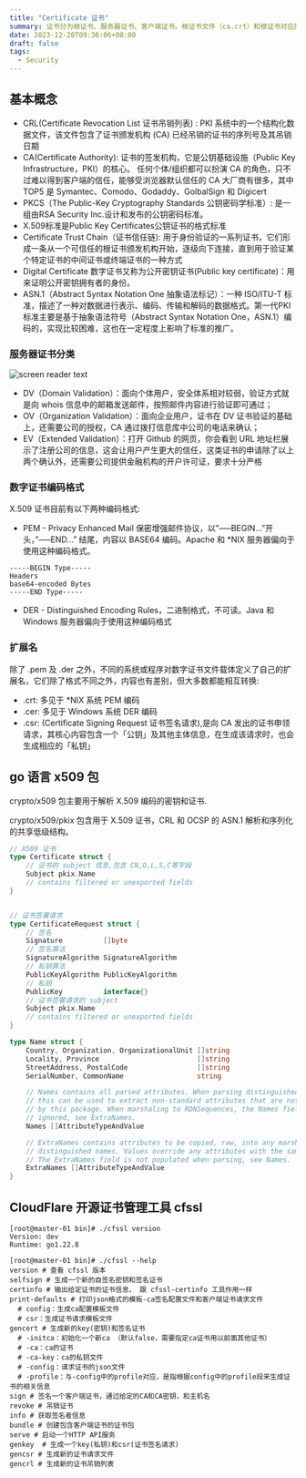 ```yaml
---
title: "Certificate 证书"
summary: 证书分为根证书、服务器证书、客户端证书。根证书文件（ca.crt）和根证书对应的私钥文件（ca.key）由 CA（证书授权中心，国际认可）生成和保管。那么服务器如何获得证书呢？向 CA 申请！
date: 2023-12-20T09:36:06+08:00
draft: false
tags:
  - Security
---
```



## 基本概念

- CRL(Certificate Revocation List 证书吊销列表) : PKI 系统中的一个结构化数据文件，该文件包含了证书颁发机构 (CA) 已经吊销的证书的序列号及其吊销日期
- CA(Certificate Authority): 证书的签发机构，它是公钥基础设施（Public Key Infrastructure，PKI）的核心。
  任何个体/组织都可以扮演 CA 的角色，只不过难以得到客户端的信任，能够受浏览器默认信任的 CA 大厂商有很多，其中 TOP5 是 Symantec、Comodo、Godaddy、GolbalSign 和 Digicert
- PKCS（The Public-Key Cryptography Standards 公钥密码学标准）: 是一组由RSA Security Inc.设计和发布的公钥密码标准。
- X.509标准是Public Key Certificates公钥证书的格式标准
- Certificate Trust Chain（证书信任链): 用于身份验证的一系列证书，它们形成一条从一个可信任的根证书颁发机构开始，逐级向下连接，直到用于验证某个特定证书的中间证书或终端证书的一种方式
- Digital Certificate 数字证书又称为公开密钥证书(Public key certificate)：用来证明公开密钥拥有者的身份。
- ASN.1（Abstract Syntax Notation One 抽象语法标记）：一种 ISO/ITU-T 标准，描述了一种对数据进行表示、编码、传输和解码的数据格式。第一代PKI标准主要是基于抽象语法符号（Abstract Syntax Notation One，ASN.1）编码的，实现比较困难，这也在一定程度上影响了标准的推广。


### 服务器证书分类
![screen reader text](server_cer.png "服务器证书分类")

- DV（Domain Validation）：面向个体用户，安全体系相对较弱，验证方式就是向 whois 信息中的邮箱发送邮件，按照邮件内容进行验证即可通过；
- OV（Organization Validation）：面向企业用户，证书在 DV 证书验证的基础上，还需要公司的授权，CA 通过拨打信息库中公司的电话来确认；
- EV（Extended Validation）：打开 Github 的网页，你会看到 URL 地址栏展示了注册公司的信息，这会让用户产生更大的信任，这类证书的申请除了以上两个确认外，还需要公司提供金融机构的开户许可证，要求十分严格



### 数字证书编码格式
X.509 证书目前有以下两种编码格式:

- PEM - Privacy Enhanced Mail 保密增强邮件协议，以”—–BEGIN…”开头，”—–END…” 结尾，内容以 BASE64 编码。Apache 和 *NIX 服务器偏向于使用这种编码格式。
```text
-----BEGIN Type-----
Headers
base64-encoded Bytes
-----END Type-----
```

- DER - Distinguished Encoding Rules，二进制格式，不可读。Java 和 Windows 服务器偏向于使用这种编码格式

### 扩展名

除了 .pem 及 .der 之外，不同的系统或程序对数字证书文件载体定义了自己的扩展名，它们除了格式不同之外，内容也有差别，但大多数都能相互转换:

- .crt: 多见于 *NIX 系统 PEM 编码
- .cer: 多见于 Windows 系统 DER 编码
- .csr: (Certificate Signing Request 证书签名请求),是向 CA 发出的证书申领请求，其核心内容包含一个「公钥」及其他主体信息，在生成该请求时，也会生成相应的「私钥」



## go 语言  x509 包
crypto/x509 包主要用于解析 X.509 编码的密钥和证书.

crypto/x509/pkix 包含用于 X.509 证书，CRL 和 OCSP 的 ASN.1 解析和序列化的共享低级结构。

```go
// X509 证书
type Certificate struct {
    // 证书的 subject 信息,包含 CN,O,L,S,C等字段
    Subject pkix.Name
    // contains filtered or unexported fields
}


// 证书签署请求
type CertificateRequest struct {
    // 签名
    Signature          []byte
    // 签名算法
    SignatureAlgorithm SignatureAlgorithm
    // 私钥算法
    PublicKeyAlgorithm PublicKeyAlgorithm
    // 私钥
    PublicKey          interface{}
    // 证书签署请求的 subject
    Subject pkix.Name
    // contains filtered or unexported fields
}
```

```go
type Name struct {
	Country, Organization, OrganizationalUnit []string
	Locality, Province                        []string
	StreetAddress, PostalCode                 []string
	SerialNumber, CommonName                  string

	// Names contains all parsed attributes. When parsing distinguished names,
	// this can be used to extract non-standard attributes that are not parsed
	// by this package. When marshaling to RDNSequences, the Names field is
	// ignored, see ExtraNames.
	Names []AttributeTypeAndValue

	// ExtraNames contains attributes to be copied, raw, into any marshaled
	// distinguished names. Values override any attributes with the same OID.
	// The ExtraNames field is not populated when parsing, see Names.
	ExtraNames []AttributeTypeAndValue
}
```

## CloudFlare 开源证书管理工具 cfssl

```shell
[root@master-01 bin]# ./cfssl version
Version: dev
Runtime: go1.22.8
```


```shell
[root@master-01 bin]# ./cfssl --help
version # 查看 cfssl 版本
selfsign # 生成一个新的自签名密钥和签名证书
certinfo # 输出给定证书的证书信息， 跟 cfssl-certinfo 工具作用一样
print-defaults # 打印json格式的模板-ca签名配置文件和客户端证书请求文件
  # config：生成ca配置模板文件
  # csr：生成证书请求模板文件
gencert # 生成新的key(密钥)和签名证书
  # -initca：初始化一个新ca （默认false，需要指定ca证书用以前面其他证书）
  # -ca：ca的证书
  # -ca-key：ca的私钥文件
  # -config：请求证书的json文件
  # -profile：与-config中的profile对应，是指根据config中的profile段来生成证书的相关信息
sign # 签名一个客户端证书，通过给定的CA和CA密钥，和主机名
revoke # 吊销证书
info # 获取签名者信息
bundle # 创建包含客户端证书的证书包
serve # 启动一个HTTP API服务
genkey  # 生成一个key(私钥)和csr(证书签名请求)
gencsr # 生成新的证书请求文件
gencrl # 生成新的证书吊销列表
```